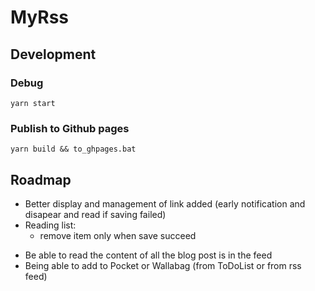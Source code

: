 # MyRss

## Development

### Debug

`yarn start`

### Publish to Github pages

`yarn build && to_ghpages.bat`

## Roadmap

* Better display and management of link added (early notification and disapear and read if saving failed)
* Reading list:
    - remove item only when save succeed
<!-- * Refactoring:
    - archive list in another gist -->
* Be able to read the content of all the blog post is in the feed
* Being able to add to Pocket or Wallabag (from ToDoList or from rss feed)
